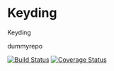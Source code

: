 # Keyding
Keyding

dummyrepo

[![Build Status](https://travis-ci.org/nimmneun/Keyding.svg?branch=master)](https://travis-ci.org/nimmneun/Keyding)
[![Coverage Status](https://coveralls.io/repos/nimmneun/Keyding/badge.svg)](https://coveralls.io/r/nimmneun/Keyding?branch=master)

